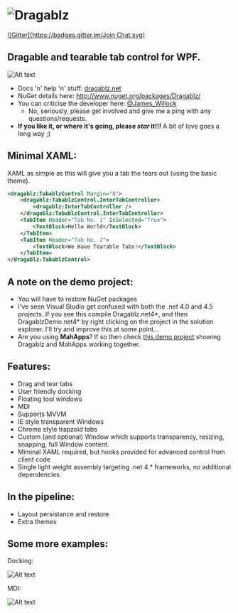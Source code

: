 ![Dragablz](http://dragablz.files.wordpress.com/2014/12/dragablztext1.png "Dragablz")
========
[![Gitter](https://badges.gitter.im/Join Chat.svg)](https://gitter.im/ButchersBoy/Dragablz?utm_source=badge&utm_medium=badge&utm_campaign=pr-badge&utm_content=badge)

## Dragable and tearable tab control for WPF.

![Alt text](http://dragablz.files.wordpress.com/2014/11/dragablztearout.gif "Demo shot")

- Docs 'n' help 'n' stuff: [dragablz.net](http://dragablz.net/)
- NuGet details here: http://www.nuget.org/packages/Dragablz/
- You can criticise the developer here: [@James_Willock](http://twitter.com/James_Willock)
  - No, seriously, please get involved and give me a ping with any questions/requests.
- **If you like it, or where it's going, please *star* it!!!**  A bit of love goes a long way ;)

## Minimal XAML:

XAML as simple as this will give you a tab the tears out (using the basic theme).  

```xml
<dragablz:TabablzControl Margin="8">
    <dragablz:TabablzControl.InterTabController>
        <dragablz:InterTabController />
    </dragablz:TabablzControl.InterTabController>
    <TabItem Header="Tab No. 1" IsSelected="True">
        <TextBlock>Hello World</TextBlock>
    </TabItem>
    <TabItem Header="Tab No. 2">
        <TextBlock>We Have Tearable Tabs!</TextBlock>
    </TabItem>
</dragablz:TabablzControl>
```

## A note on the demo project:

- You will have to restore NuGet packages
- I've seen Visual Studio get confused with both the .net 4.0 and 4.5 projects.  If you see this compile Dragablz.net4*, and then DragablzDemo.net4* by right clicking on the project in the solution explorer.  I'll try and improve this at some point...
- Are you using **MahApps**?  If so then check [this demo project](https://github.com/ButchersBoy/DragablzMeetzMahApps) showing Dragablz and MahApps working together.

## Features:

- Drag and tear tabs
- User friendly docking
- Floating tool windows
- MDI
- Supports MVVM
- IE style transparent Windows
- Chrome style trapzoid tabs
- Custom (and optional) Window which supports transparency, resizing, snapping, full Window content.
- Miminal XAML required, but hooks provided for advanced control from client code
- Single light weight assembly targeting .net 4.* frameworks, no additional dependencies

## In the pipeline:

- Layout persistance and restore
- Extra themes

## Some more examples:

Docking:

![Alt text](http://dragablz.files.wordpress.com/2014/11/dockablzone1.gif "Docking demo")

MDI:

![Alt text](https://dragablz.files.wordpress.com/2015/01/mdidemo2.gif "MDI demo")



